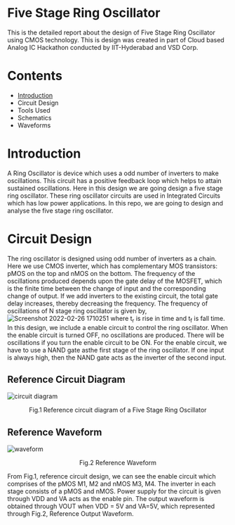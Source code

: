 # Five Stage Ring Oscillator
This is the detailed report about the design of Five Stage Ring Oscillator using CMOS technology. This is design was created in part of Cloud based Analog IC Hackathon conducted by IIT-Hyderabad and VSD Corp.

# Contents
- [Introduction](https://github.com/ramachandra2002/Five-Stage-Ring-Oscillator#introduction)
- Circuit Design
- Tools Used
- Schematics
- Waveforms

# Introduction
A Ring Oscillator is device which uses a odd number of inverters to make oscillations. This circuit has a positive feedback loop which helps to attain sustained oscillations. Here in this design we are going design a five stage ring oscillator. These ring oscillator circuits are used in Integrated Circuits which has low power applications. In this repo, we are going to design and analyse the five stage ring oscillator.

# Circuit Design
The ring oscillator is designed using odd number of inverters as a chain. Here we use CMOS inverter, which has complementary MOS transistors: pMOS on the top and nMOS on the bottom. The frequency of the oscillations produced depends upon the gate delay of the MOSFET, which is the finite time between the change of input and the corresponding change of
output. If we add inverters to the existing circuit, the total gate delay increases, thereby decreasing the frequency. The frequency of oscillations of N stage ring oscillator is given by,
![Screenshot 2022-02-26 1710251](https://user-images.githubusercontent.com/89923461/155841843-bd6016e2-d39e-48f5-8735-7e6448c12a58.png)
where t<sub>r</sub> is rise in time and t<sub>f</sub> is fall time. In this design, we include a enable circuit to control the ring oscillator. When the enable circuit is turned OFF, no oscillations are produced. There will be oscillations if you turn the enable circuit to be ON. For the enable circuit, we have to use a NAND gate asthe first stage of the ring oscillator. If one input is always high, then the NAND gate acts as the inverter of the second input.

## Reference Circuit Diagram

![circuit diagram](https://user-images.githubusercontent.com/89923461/155842061-6d56608b-3953-4db8-acda-2fbb5934dcca.jpg)
<p align="center"> Fig.1 Reference circuit diagram of a Five Stage Ring Oscillator </p>

## Reference Waveform
![waveform](https://user-images.githubusercontent.com/89923461/155842125-823f3f82-98f0-460b-96e5-9cc5524bf219.jpg)
<p align="center"> Fig.2 Reference Waveform </p>

From Fig.1, reference circuit design, we can see the enable circuit which comprises of the pMOS M1, M2 and nMOS M3, M4. The inverter in each stage consists of a pMOS and nMOS. Power supply for the circuit is given through VDD and VA acts as the enable pin. The output waveform is obtained through VOUT when VDD = 5V and VA=5V, which represented through Fig.2, Reference Output Waveform.
